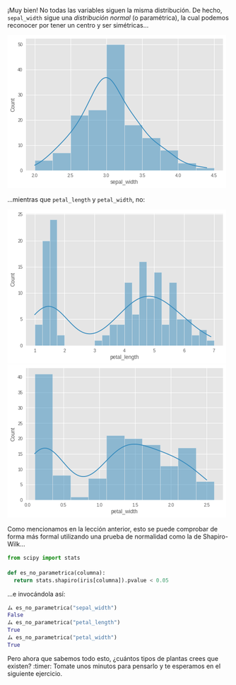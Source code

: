 ¡Muy bien! No todas las variables siguen la misma distribución. De hecho, `sepal_width` sigue una _distribución normal_ (o paramétrica), la cual podemos reconocer por tener un centro y ser simétricas... 

<img src="https://raw.githubusercontent.com/MumukiProject/mumuki-guia-python3-clustering/master/assets/sepal_with_hist_1672522430362.png" alt="sepal_with_hist_1672522430362.png" width="auto" height="auto">

...mientras que `petal_length` y `petal_width`, no:

<img src="https://raw.githubusercontent.com/MumukiProject/mumuki-guia-python3-clustering/master/assets/petal_length_hist_1672522445222.png" alt="petal_length_hist_1672522445222.png" width="auto" height="auto">

<img src="https://raw.githubusercontent.com/MumukiProject/mumuki-guia-python3-clustering/master/assets/petal_width_hist_1672522456715.png" alt="petal_width_hist_1672522456715.png" width="auto" height="auto">

Como mencionamos en la lección anterior, esto se puede comprobar de forma más formal utilizando una prueba de normalidad como la de Shapiro-Wilk...

```python
from scipy import stats

def es_no_parametrica(columna):
  return stats.shapiro(iris[columna]).pvalue < 0.05
```
...e invocándola así:

```python
ム es_no_parametrica("sepal_width")
False
ム es_no_parametrica("petal_length")
True
ム es_no_parametrica("petal_width")
True
```

Pero ahora que sabemos todo esto, ¿cuántos tipos de plantas crees que existen? :timer: Tomate unos minutos para pensarlo y te esperamos en el siguiente ejercicio. 

